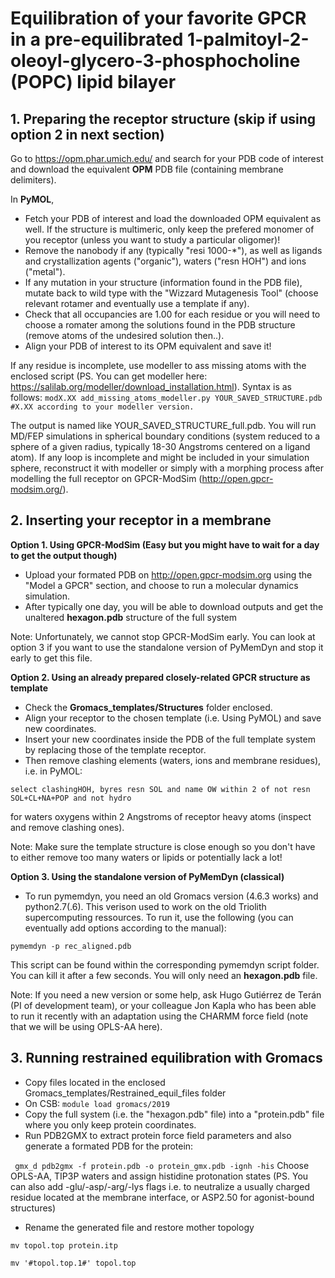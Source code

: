 # Equilibration of your favorite GPCR in a pre-equilibrated 1-palmitoyl-2-oleoyl-glycero-3-phosphocholine (POPC) lipid bilayer 


## **1. Preparing the receptor structure (skip if using option 2 in next section)**

Go to https://opm.phar.umich.edu/ and search for your PDB code of interest and download the equivalent **OPM** PDB file (containing membrane delimiters). 

In **PyMOL**,
- Fetch your PDB of interest and load the downloaded OPM equivalent as well. If the structure is multimeric, only keep the prefered monomer of you receptor (unless you want to study a particular oligomer)! 
- Remove the nanobody if any (typically "resi 1000-*"), as well as ligands and crystallization agents ("organic"), waters ("resn HOH") and ions ("metal"). 
- If any mutation in your structure (information found in the PDB file), mutate back to wild type with the "Wizzard Mutagenesis Tool" (choose relevant rotamer and eventually use a template if any).
- Check that all occupancies are 1.00 for each residue or you will need to choose a romater among the solutions found in the PDB structure (remove atoms of the undesired solution then..).
- Align your PDB of interest to its OPM equivalent and save it! 

If any residue is incomplete, use modeller to ass missing atoms with the enclosed script (PS. You can get modeller here: https://salilab.org/modeller/download_installation.html). Syntax is as follows:
```modX.XX add_missing_atoms_modeller.py YOUR_SAVED_STRUCTURE.pdb #X.XX according to your modeller version.```

The output is named like YOUR_SAVED_STRUCTURE_full.pdb. You will run MD/FEP simulations in spherical boundary conditions (system reduced to a sphere of a given radius, typically 18-30 Angstroms centered on a ligand atom). If any loop is incomplete and might be included in your simulation sphere, reconstruct it with modeller or simply with a morphing process after modelling the full receptor on GPCR-ModSim (http://open.gpcr-modsim.org/).


## 2. Inserting your receptor in a membrane

**Option 1. Using GPCR-ModSim (Easy but you might have to wait for a day to get the output though)**

- Upload your formated PDB on http://open.gpcr-modsim.org using the "Model a GPCR" section, and choose to run a molecular dynamics simulation. 
- After typically one day, you will be able to download outputs and get the unaltered **hexagon.pdb** structure of the full system

Note: Unfortunately, we cannot stop GPCR-ModSim early. You can look at option 3 if you want to use the standalone version of PyMemDyn and stop it early to get this file.



**Option 2. Using an already prepared closely-related GPCR structure as template**

- Check the **Gromacs_templates/Structures** folder enclosed.
- Align your receptor to the chosen template (i.e. Using PyMOL) and save new coordinates.
- Insert your new coordinates inside the PDB of the full template system by replacing those of the template receptor.
- Then remove clashing elements (waters, ions and membrane residues), i.e. in PyMOL:

```select clashingHOH, byres resn SOL and name OW within 2 of not resn SOL+CL+NA+POP and not hydro``` 

for waters oxygens within 2 Angstroms of receptor heavy atoms (inspect and remove clashing ones).

Note: Make sure the template structure is close enough so you don't have to either remove too many waters or lipids or potentially lack a lot!



**Option 3. Using the standalone version of PyMemDyn (classical)**

- To run pymemdyn, you need an old Gromacs version (4.6.3 works) and python2.7(.6). This verison used to work on the old Triolith supercomputing ressources. To run it, use the following (you can eventually add options according to the manual):

```pymemdyn -p rec_aligned.pdb```

This script can be found within the corresponding pymemdyn script folder. You can kill it after a few seconds. You will only need an **hexagon.pdb** file.

Note: If you need a new version or some help, ask Hugo Gutiérrez de Terán (PI of development team), or your colleague Jon Kapla who has been able to run it recently with an adaptation using the CHARMM force field (note that we will be using OPLS-AA here).


## 3. Running restrained equilibration with Gromacs

- Copy files located in the enclosed Gromacs_templates/Restrained_equil_files folder
- On CSB:
```module load gromacs/2019```
- Copy the full system (i.e. the "hexagon.pdb" file) into a "protein.pdb" file where you only keep protein coordinates.
- Run PDB2GMX to extract protein force field parameters and also generate a formated PDB for the protein:

``` gmx_d pdb2gmx -f protein.pdb -o protein_gmx.pdb -ignh -his```
Choose OPLS-AA, TIP3P waters and assign histidine protonation states (PS. You can also add -glu/-asp/-arg/-lys flags i.e. to neutralize a usually charged residue located at the membrane interface, or ASP2.50 for agonist-bound structures)

- Rename the generated file and restore mother topology

```mv topol.top protein.itp```

```mv '#topol.top.1#' topol.top```
